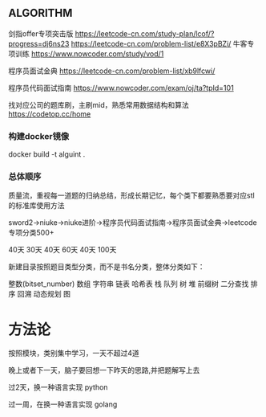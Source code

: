 ## ALGORITHM
剑指offer专项突击版
https://leetcode-cn.com/study-plan/lcof/?progress=dj6ns23
https://leetcode-cn.com/problem-list/e8X3pBZi/
牛客专项训练
https://www.nowcoder.com/study/vod/1

程序员面试金典
https://leetcode-cn.com/problem-list/xb9lfcwi/

程序员代码面试指南
https://www.nowcoder.com/exam/oj/ta?tpId=101

找对应公司的题库刷，主刷mid，熟悉常用数据结构和算法
https://codetop.cc/home
### 构建docker镜像
docker build -t alguint .

### 总体顺序
质量流，重视每一道题的归纳总结，形成长期记忆，每个类下都要熟悉要对应stl的标准库使用方法

sword2->niuke->niuke进阶->程序员代码面试指南->程序员面试金典->leetcode专项分类500+

40天    30天    40天     60天               40天           100天

新建目录按照题目类型分类，而不是书名分类，整体分类如下：

整数(bitset_number)
数组
字符串
链表
哈希表
栈
队列
树
堆
前缀树
二分查找
排序
回溯
动态规划
图
# 方法论
按照模块，类别集中学习，一天不超过4道

晚上或者下一天，脑子要回想一下昨天的思路,并把题解写上去

过2天，换一种语言实现 python

过一周，在换一种语言实现 golang